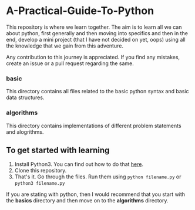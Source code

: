 # A-Practical-Guide-To-Python

This repository is where we learn together. The aim is to learn all we can about python, first generally and then moving into specifics and then in the end, develop a mini project (that I have not decided on yet, oops) using all the knowledge that we gain from this adventure. 

Any contribution to this journey is appreciated. If you find any mistakes, create an issue or a pull request regarding the same.

### basic
This directory contains all files related to the basic python syntax and basic data structures.

### algorithms
This directory contains implementations of different problem statements and alogrithms.

## To get started with learning
1. Install Python3. You can find out how to do that [here](https://www.javatpoint.com/how-to-install-python).
2. Clone this repository.
3. That's it. Go through the files. Run them using `python filename.py` or `python3 filename.py`

If you are stating with python, then I would recommend that you start with the **basics** directory and then move on to the **algorithms** directory.
